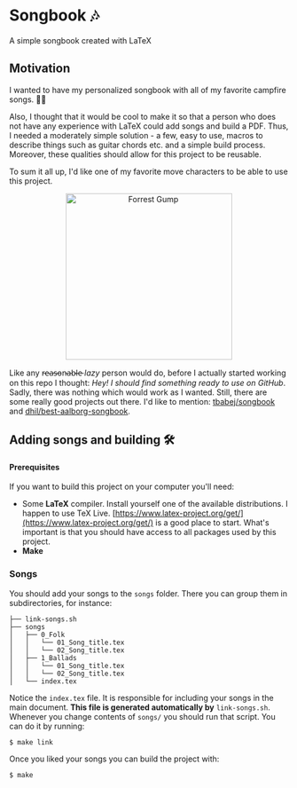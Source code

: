 # Songbook 🎶

A simple songbook created with LaTeX

## Motivation

I wanted to have my personalized songbook with all of my favorite campfire songs. 💁‍♂️

Also, I thought that it would be cool to make it so that a person who does not have any experience
with LaTeX could add songs and build a PDF. Thus, I needed a moderately simple solution - a few,
easy to use, macros to describe things such as guitar chords etc. and a simple build process.
Moreover, these qualities should allow for this project to be reusable.

To sum it all up, I'd like one of my favorite move characters to be able to use this project.

<div align="center">
<img
    height="300"
    alt="Forrest Gump"
    src="./docs/assets/forrestgump.gif"
/>
</div>

Like any r̵e̵a̵s̵o̵n̵a̵b̵l̵e̵ _lazy_ person would do, before I actually started working on this repo I
thought: _Hey! I should find something ready to use on GitHub_. Sadly, there was nothing which would
work as I wanted. Still, there are some really good projects out there. I'd like to mention:
[tbabej/songbook](https://github.com/tbabej/songbook) and
[dhil/best-aalborg-songbook](https://github.com/dhil/best-aalborg-songbook).

## Adding songs and building 🛠

#### Prerequisites

If you want to build this project on your computer you'll need:

- Some **LaTeX** compiler. Install yourself one of the available distributions. I happen to use TeX
  Live. [https://www.latex-project.org/get/](https://www.latex-project.org/get/) is a good place to
  start. What's important is that you should have access to all packages used by this project.
- **Make**

### Songs

You should add your songs to the `songs` folder. There you can group them in subdirectories, for
instance:

```
├── link-songs.sh
├── songs
│   ├── 0_Folk
│   │   └── 01_Song_title.tex
│   │   └── 02_Song_title.tex
│   ├── 1_Ballads
│   │   └── 01_Song_title.tex
│   │   └── 02_Song_title.tex
│   └── index.tex
```

Notice the `index.tex` file. It is responsible for including your songs in the main document. **This
file is generated automatically by** `link-songs.sh`. Whenever you change contents of `songs/` you
should run that script. You can do it by running:

```
$ make link
```

Once you liked your songs you can build the project with:

```
$ make
```
